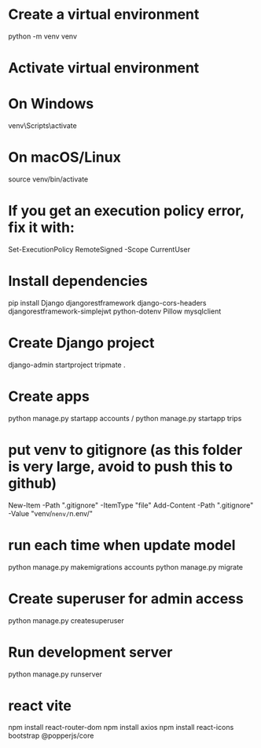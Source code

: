 # Create a virtual environment
python -m venv venv

# Activate virtual environment
# On Windows
 venv\Scripts\activate
# On macOS/Linux
source venv/bin/activate

# If you get an execution policy error, fix it with:
Set-ExecutionPolicy RemoteSigned -Scope CurrentUser

# Install dependencies
pip install Django djangorestframework django-cors-headers djangorestframework-simplejwt python-dotenv Pillow mysqlclient

# Create Django project
django-admin startproject tripmate .

# Create apps
python manage.py startapp accounts
/ python manage.py startapp trips

# put venv to gitignore (as this folder is very large, avoid to push this to github)
New-Item -Path ".gitignore" -ItemType "file"
Add-Content -Path ".gitignore" -Value "venv/`nenv/`n.env/"


# run each time when update model
python manage.py makemigrations accounts
python manage.py migrate

# Create superuser for admin access
python manage.py createsuperuser

# Run development server
python manage.py runserver

# react vite
npm install react-router-dom
npm install axios
npm install react-icons bootstrap @popperjs/core